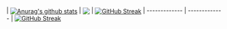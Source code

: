 | <a href="https://github.com/anuraghazra/github-readme-stats"><img align="center" src="https://github-readme-stats.vercel.app/api?username=Turing-bot&show_icons=true&include_all_commits=true&theme=buefy&hide_border=true" alt="Anurag's github stats" /></a> | <a href="https://github.com/anuraghazra/github-readme-stats"><img align="center" src="https://github-readme-stats.vercel.app/api/top-langs/?username=Turing-bot&layout=compact&theme=buefy&hide_border=true" /></a> | <a href="https://git.io/streak-stats"><img align="center" src="https://github-readme-streak-stats.herokuapp.com/?user=Turing-bot&date_format=[Y.]n.j" alt="GitHub Streak" /></a>
| ------------- | ------------- |
[![GitHub Streak](https://github-readme-streak-stats.herokuapp.com/?user=Turing-bot&date_format=[Y.]n.j) ](https://git.io/streak-stats)
